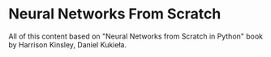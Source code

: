 # Neural Networks From Scratch

All of this content based on "Neural Networks from Scratch in Python" book by Harrison Kinsley, Daniel Kukieła. 
